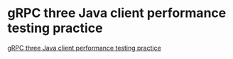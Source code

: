 # gRPC three Java client performance testing practice
[gRPC three Java client performance testing practice](https://aiwithcloud.com/2022/09/19/grpc_three_java_client_performance_testing_practice/)
